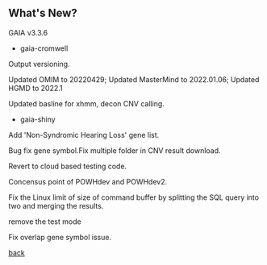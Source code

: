 ## What's New?

GAIA v3.3.6

* gaia-cromwell

Output versioning.

Updated OMIM to 20220429; Updated MasterMind to 2022.01.06; Updated HGMD to 2022.1	

Updated basline for xhmm, decon CNV calling.

* gaia-shiny

Add 'Non-Syndromic Hearing Loss' gene list.

Bug fix gene symbol.Fix multiple folder in CNV result download.

Revert to cloud based testing code.		

Concensus point of POWHdev and POWHdev2.

Fix the Linux limit of size of command buffer by splitting the SQL query into two and merging the results.

remove the test mode

Fix overlap gene symbol issue.

[back](./)
